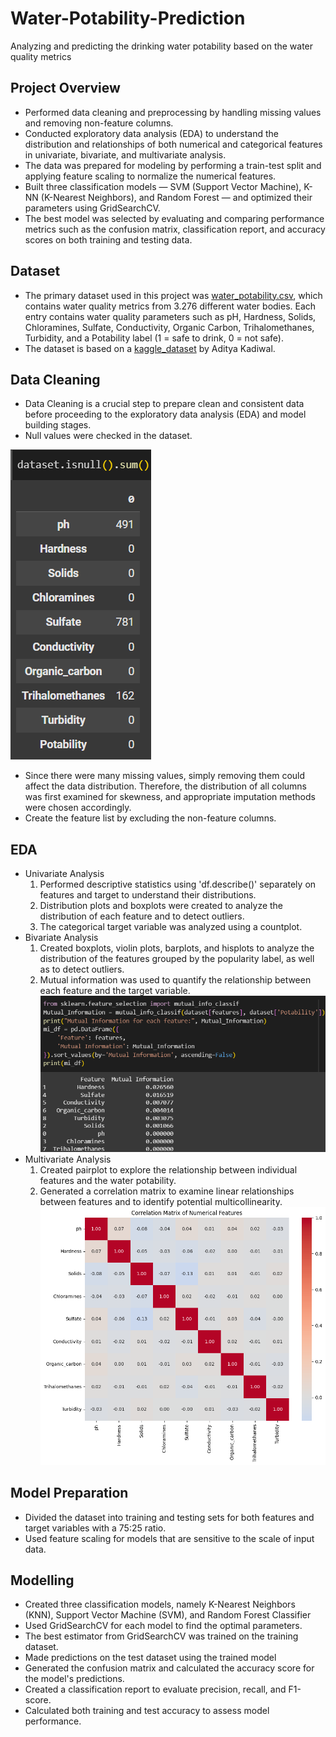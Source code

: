 # Water-Potability-Prediction
Analyzing and predicting the drinking water potability based on the water quality metrics

## Project Overview
- Performed data cleaning and preprocessing by handling missing values and removing non-feature columns.
- Conducted exploratory data analysis (EDA) to understand the distribution and relationships of both numerical and categorical features in univariate, bivariate, and multivariate analysis.
- The data was prepared for modeling by performing a train-test split and applying feature scaling to normalize the numerical features.
- Built three classification models — SVM (Support Vector Machine), K-NN (K-Nearest Neighbors), and Random Forest — and optimized their parameters using GridSearchCV.
- The best model was selected by evaluating and comparing performance metrics such as the confusion matrix, classification report, and accuracy scores on both training and testing data.

## Dataset
- The primary dataset used in this project was [water_potability.csv](https://github.com/novendo-rgb/Water-Potability-Prediction/blob/main/Dataset/water_potability.csv), which contains water quality metrics from 3.276 different water bodies. Each entry contains water quality parameters such as pH, Hardness, Solids, Chloramines, Sulfate, Conductivity, Organic Carbon, Trihalomethanes, Turbidity, and a Potability label (1 = safe to drink, 0 = not safe).
- The dataset is based on a [kaggle_dataset](https://www.kaggle.com/datasets/adityakadiwal/water-potability) by Aditya Kadiwal.

## Data Cleaning
- Data Cleaning is a crucial step to prepare clean and consistent data before proceeding to the exploratory data analysis (EDA) and model building stages.
- Null values were checked in the dataset.

![](https://github.com/novendo-rgb/Water-Potability-Prediction/blob/main/Visualization%20Data/null%20values.png)
- Since there were many missing values, simply removing them could affect the data distribution. Therefore, the distribution of all columns was first examined for skewness, and appropriate imputation methods were chosen accordingly.
- Create the feature list by excluding the non-feature columns.

## EDA
- Univariate Analysis
  1. Performed descriptive statistics using 'df.describe()' separately on features and target to understand their distributions.
  2. Distribution plots and boxplots were created to analyze the distribution of each feature and to detect outliers.
  3. The categorical target variable was analyzed using a countplot.
- Bivariate Analysis
  1. Created boxplots, violin plots, barplots, and hisplots  to analyze the distribution of the features grouped by the popularity label, as well as to detect outliers.
  2. Mutual information was used to quantify the relationship between each feature and the target variable.
  ![](https://github.com/novendo-rgb/Water-Potability-Prediction/blob/main/Visualization%20Data/Mutual%20Information.png) 
- Multivariate Analysis
  1. Created pairplot to explore the relationship between individual features and the water potability.
  2. Generated a correlation matrix to examine linear relationships between features and to identify potential multicollinearity.
  ![](https://github.com/novendo-rgb/Water-Potability-Prediction/blob/main/Visualization%20Data/Correlation%20Matrix%20of%20Numerical%20Features.png)
  
## Model Preparation
- Divided the dataset into training and testing sets for both features and target variables with a 75:25 ratio.
- Used feature scaling for models that are sensitive to the scale of input data.

## Modelling
- Created three classification models, namely K-Nearest Neighbors (KNN), Support Vector Machine (SVM), and Random Forest Classifier
- Used GridSearchCV for each model to find the optimal parameters.
- The best estimator from GridSearchCV was trained on the training dataset.
- Made predictions on the test dataset using the trained model
- Generated the confusion matrix and calculated the accuracy score for the model's predictions.
- Created a classification report to evaluate precision, recall, and F1-score.
- Calculated both training and test accuracy to assess model performance.
   
